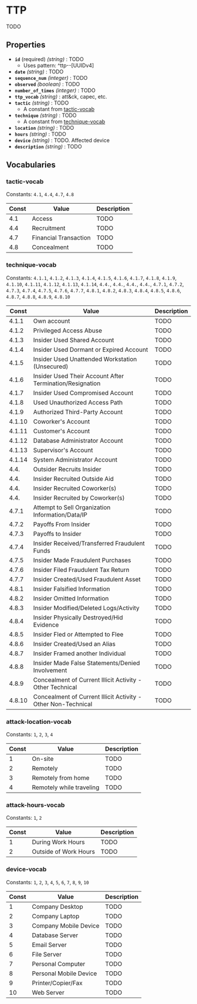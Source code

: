 # TTP

TODO

## Properties

- **`id`** (required) *(string)* : TODO
	- Uses pattern: ^ttp--[UUIDv4]
- **`date`** *(string)* : TODO
- **`sequence_num`** *(integer)* : TODO
- **`observed`** *(boolean)* : TODO
- **`number_of_times`** *(integer)* : TODO
- **`ttp_vocab`** *(string)* : att&ck, capec, etc.
- **`tactic`** *(string)* : TODO
	- A constant from [tactic-vocab](#tactic-vocab)
- **`technique`** *(string)* : TODO
	- A constant from [technique-vocab](#technique-vocab)
- **`location`** *(string)* : TODO
- **`hours`** *(string)* : TODO
- **`device`** *(string)* : TODO. Affected device
- **`description`** *(string)* : TODO

## Vocabularies

### tactic-vocab

Constants: `4.1`, `4.4`, `4.7`, `4.8`

| Const | Value | Description |
| --- | --- | --- |
| 4.1 | Access | TODO|
| 4.4 | Recruitment | TODO|
| 4.7 | Financial Transaction | TODO|
| 4.8 | Concealment | TODO|

### technique-vocab

Constants: `4.1.1`, `4.1.2`, `4.1.3`, `4.1.4`, `4.1.5`, `4.1.6`, `4.1.7`, `4.1.8`, `4.1.9`, `4.1.10`, `4.1.11`, `4.1.12`, `4.1.13`, `4.1.14`, `4.4.`, `4.4.`, `4.4.`, `4.4.`, `4.7.1`, `4.7.2`, `4.7.3`, `4.7.4`, `4.7.5`, `4.7.6`, `4.7.7`, `4.8.1`, `4.8.2`, `4.8.3`, `4.8.4`, `4.8.5`, `4.8.6`, `4.8.7`, `4.8.8`, `4.8.9`, `4.8.10`

| Const | Value | Description |
| --- | --- | --- |
| 4.1.1 | Own account | TODO|
| 4.1.2 | Privileged Access Abuse | TODO|
| 4.1.3 | Insider Used Shared Account | TODO|
| 4.1.4 | Insider Used Dormant or Expired Account | TODO|
| 4.1.5 | Insider Used Unattended Workstation (Unsecured) | TODO|
| 4.1.6 | Insider Used Their Account After Termination/Resignation | TODO|
| 4.1.7 | Insider Used Compromised Account | TODO|
| 4.1.8 | Used Unauthorized Access Path | TODO|
| 4.1.9 | Authorized Third-Party Account | TODO|
| 4.1.10 | Coworker's Account | TODO|
| 4.1.11 | Customer's Account | TODO|
| 4.1.12 | Database Administrator Account | TODO|
| 4.1.13 | Supervisor's Account | TODO|
| 4.1.14 | System Administrator Account | TODO|
| 4.4. | Outsider Recruits Insider | TODO|
| 4.4. | Insider Recruited Outside Aid | TODO|
| 4.4. | Insider Recruited Coworker(s) | TODO|
| 4.4. | Insider Recruited by Coworker(s) | TODO|
| 4.7.1 | Attempt to Sell Organization Information/Data/IP | TODO|
| 4.7.2 | Payoffs From Insider | TODO|
| 4.7.3 | Payoffs to Insider | TODO|
| 4.7.4 | Insider Received/Transferred Fraudulent Funds | TODO|
| 4.7.5 | Insider Made Fraudulent Purchases | TODO|
| 4.7.6 | Insider Filed Fraudulent Tax Return | TODO|
| 4.7.7 | Insider Created/Used Fraudulent Asset | TODO|
| 4.8.1 | Insider Falsified Information | TODO|
| 4.8.2 | Insider Omitted Information | TODO|
| 4.8.3 | Insider Modified/Deleted Logs/Activity | TODO|
| 4.8.4 | Insider Physically Destroyed/Hid Evidence | TODO|
| 4.8.5 | Insider Fled or Attempted to Flee | TODO|
| 4.8.6 | Insider Created/Used an Alias | TODO|
| 4.8.7 | Insider Framed another Individual | TODO|
| 4.8.8 | Insider Made False Statements/Denied Involvement | TODO|
| 4.8.9 | Concealment of Current Illicit Activity - Other Technical | TODO|
| 4.8.10 | Concealment of Current Illicit Activity - Other Non-Technical | TODO|

### attack-location-vocab

Constants: `1`, `2`, `3`, `4`

| Const | Value | Description |
| --- | --- | --- |
| 1 | On-site | TODO|
| 2 | Remotely | TODO|
| 3 | Remotely from home | TODO|
| 4 | Remotely while traveling | TODO|

### attack-hours-vocab

Constants: `1`, `2`

| Const | Value | Description |
| --- | --- | --- |
| 1 | During Work Hours | TODO|
| 2 | Outside of Work Hours | TODO|

### device-vocab

Constants: `1`, `2`, `3`, `4`, `5`, `6`, `7`, `8`, `9`, `10`

| Const | Value | Description |
| --- | --- | --- |
| 1 | Company Desktop | TODO|
| 2 | Company Laptop | TODO|
| 3 | Company Mobile Device | TODO|
| 4 | Database Server | TODO|
| 5 | Email Server | TODO|
| 6 | File Server | TODO|
| 7 | Personal Computer | TODO|
| 8 | Personal Mobile Device | TODO|
| 9 | Printer/Copier/Fax | TODO|
| 10 | Web Server | TODO|
